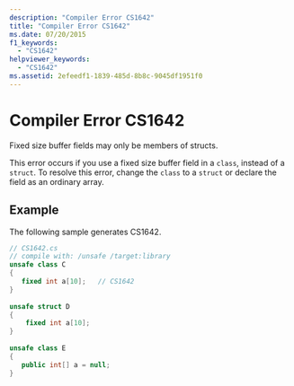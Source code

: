 ```yaml
---
description: "Compiler Error CS1642"
title: "Compiler Error CS1642"
ms.date: 07/20/2015
f1_keywords: 
  - "CS1642"
helpviewer_keywords: 
  - "CS1642"
ms.assetid: 2efeedf1-1839-485d-8b8c-9045df1951f0
---
```

# Compiler Error CS1642
Fixed size buffer fields may only be members of structs.  
  
 This error occurs if you use a fixed size buffer field in a `class`, instead of a `struct`. To resolve this error, change the `class` to a `struct` or declare the field as an ordinary array.  
  
## Example  
 The following sample generates CS1642.  
  
```csharp  
// CS1642.cs  
// compile with: /unsafe /target:library  
unsafe class C  
{  
   fixed int a[10];   // CS1642  
}  
  
unsafe struct D  
{  
    fixed int a[10];  
}  
  
unsafe class E  
{  
   public int[] a = null;  
}  
```
